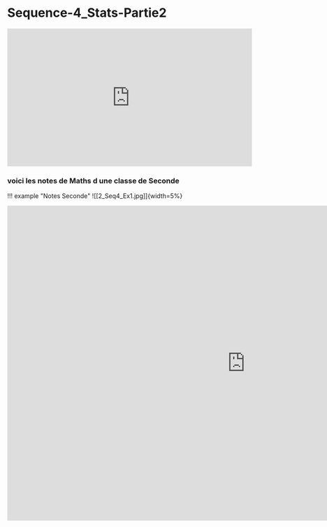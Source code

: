 # Sequence-4_Stats-Partie2

<iframe width="560" height="315" src="https://www.youtube.com/embed/Q_3eJ2FxvZc?si=Nr9OMucAWUX94dJC" title="YouTube video player" frameborder="0" allow="accelerometer; autoplay; clipboard-write; encrypted-media; gyroscope; picture-in-picture; web-share" allowfullscreen></iframe>

### voici les notes de Maths d une classe de Seconde

!!! example "Notes Seconde"
    ![[2_Seq4_Ex1.jpg]]{width=5%}

<iframe src="https://app.Lumi.education/api/v1/run/yS-5HU/embed" width="1088" height="720" frameborder="0" allowfullscreen="allowfullscreen" allow="geolocation *; microphone *; camera *; midi *; encrypted-media *"></iframe><script src="https://app.Lumi.education/api/v1/h5p/core/js/h5p-resizer.js" charset="UTF-8" />

<iframe src="https://app.Lumi.education/api/v1/run/mvAlcZ/embed" width="1088" height="720" frameborder="0" allowfullscreen="allowfullscreen" allow="geolocation *; microphone *; camera *; midi *; encrypted-media *"></iframe><script src="https://app.Lumi.education/api/v1/h5p/core/js/h5p-resizer.js" charset="UTF-8" />


<iframe src="https://app.Lumi.education/api/v1/run/xA3H5T/embed" width="1088" height="720" frameborder="0" allowfullscreen="allowfullscreen" allow="geolocation *; microphone *; camera *; midi *; encrypted-media *"></iframe><script src="https://app.Lumi.education/api/v1/h5p/core/js/h5p-resizer.js" charset="UTF-8" />

<iframe src="https://app.Lumi.education/api/v1/run/70jUMt/embed" width="1088" height="720" frameborder="0" allowfullscreen="allowfullscreen" allow="geolocation *; microphone *; camera *; midi *; encrypted-media *"></iframe><script src="https://app.Lumi.education/api/v1/h5p/core/js/h5p-resizer.js" charset="UTF-8" />

### on appelle cette valeur le 1er quartile : Q1

<iframe src="https://app.Lumi.education/api/v1/run/D-jFyb/embed" width="1088" height="720" frameborder="0" allowfullscreen="allowfullscreen" allow="geolocation *; microphone *; camera *; midi *; encrypted-media *"></iframe><script src="https://app.Lumi.education/api/v1/h5p/core/js/h5p-resizer.js" charset="UTF-8" />

### on appelle cette valeur le 3éme quartile : Q3

### voici la boîte à moustaches représentant la série statistique des notes d une autre classe de Seconde


!!! example "Boîte à moustaches"
    ![[BaM_2AEPA.jpg]]{width=25%}


### Pour comparer les 2 classes, représenter sur votre calculatrice Numwork, la boîte à moustaches de la première série de notes, en vous aidant du tutoriel vidéo ci-dessous

<iframe title="trim.9113F42B-61B8-4758-BA54-E95D67D4FB62" width="560" height="315" src="https://tube-sciences-technologies.apps.education.fr/videos/embed/c854c4a3-f20d-4053-8422-41d99beea468" frameborder="0" allowfullscreen="" sandbox="allow-same-origin allow-scripts allow-popups"></iframe>

??? example "Correction boîte à moustaches"
    ![[BaM_2ASSP.jpg]]{width=25%}


[Cours](./2seq5co.pdf){:target="_blank"}

[Activité_2](./2_Ch4_Act3.pdf){:target="_blank"}


!!! example "Activité 3"
    ![[2_Seq4_Act2.png]]{width=50%}

<div class="padlet-embed" style="border:1px solid rgba(0,0,0,0.1);border-radius:2px;box-sizing:border-box;overflow:hidden;position:relative;width:100%;background:#F4F4F4"><p style="padding:0;margin:0"><iframe src="https://padlet.com/embed/4qnezo4j51m1yyuj" frameborder="0" allow="camera;microphone;geolocation" style="width:100%;height:608px;display:block;padding:0;margin:0"></iframe></p><div style="display:flex;align-items:center;justify-content:end;margin:0;height:28px"><a href="https://padlet.com?ref=embed" style="display:block;flex-grow:0;margin:0;border:none;padding:0;text-decoration:none" target="_blank"><div style="display:flex;align-items:center;"><img src="https://padlet.net/embeds/made_with_padlet_2022.png" width="114" height="28" style="padding:0;margin:0;background:0 0;border:none;box-shadow:none" alt="Fait avec Padlet"></div></a></div></div>


# AP

??? example "AP 1"
    ![[Seq4_AP1.png]]{width=100%} 
